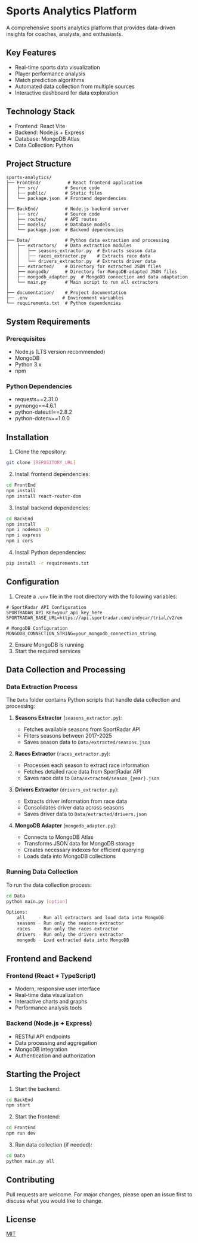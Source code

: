 # Sports Analytics Platform

A comprehensive sports analytics platform that provides data-driven insights for coaches, analysts, and enthusiasts.

## Key Features

- Real-time sports data visualization
- Player performance analysis
- Match prediction algorithms
- Automated data collection from multiple sources
- Interactive dashboard for data exploration

## Technology Stack

- Frontend: React Vite
- Backend: Node.js + Express
- Database: MongoDB Atlas
- Data Collection: Python

## Project Structure

```
sports-analytics/
├── FrontEnd/          # React frontend application
│   ├── src/          # Source code
│   ├── public/       # Static files
│   └── package.json  # Frontend dependencies
│
├── BackEnd/          # Node.js backend server
│   ├── src/          # Source code
│   ├── routes/       # API routes
│   ├── models/       # Database models
│   └── package.json  # Backend dependencies
│
├── Data/             # Python data extraction and processing
│   ├── extractors/   # Data extraction modules
│   │   ├── seasons_extractor.py  # Extracts season data
│   │   ├── races_extractor.py    # Extracts race data
│   │   └── drivers_extractor.py  # Extracts driver data
│   ├── extracted/    # Directory for extracted JSON files
│   ├── mongodb/      # Directory for MongoDB-adapted JSON files
│   ├── mongodb_adapter.py  # MongoDB connection and data adaptation
│   └── main.py       # Main script to run all extractors
│
├── documentation/    # Project documentation
├── .env             # Environment variables
└── requirements.txt  # Python dependencies
```

## System Requirements

### Prerequisites

- Node.js (LTS version recommended)
- MongoDB
- Python 3.x
- npm

### Python Dependencies
- requests==2.31.0
- pymongo==4.6.1
- python-dateutil==2.8.2
- python-dotenv==1.0.0

## Installation

1. Clone the repository:
```bash
git clone [REPOSITORY_URL]
```

2. Install frontend dependencies:
```bash
cd FrontEnd
npm install
npm install react-router-dom
```

3. Install backend dependencies:
```bash
cd BackEnd
npm install
npm i nodemon -D
npm i express
npm i cors
```

4. Install Python dependencies:
```bash
pip install -r requirements.txt
```

## Configuration

1. Create a `.env` file in the root directory with the following variables:
```env
# SportRadar API Configuration
SPORTRADAR_API_KEY=your_api_key_here
SPORTRADAR_BASE_URL=https://api.sportradar.com/indycar/trial/v2/en

# MongoDB Configuration
MONGODB_CONNECTION_STRING=your_mongodb_connection_string
```

2. Ensure MongoDB is running
3. Start the required services

## Data Collection and Processing

### Data Extraction Process
The `Data` folder contains Python scripts that handle data collection and processing:

1. **Seasons Extractor** (`seasons_extractor.py`):
   - Fetches available seasons from SportRadar API
   - Filters seasons between 2017-2025
   - Saves season data to `Data/extracted/seasons.json`

2. **Races Extractor** (`races_extractor.py`):
   - Processes each season to extract race information
   - Fetches detailed race data from SportRadar API
   - Saves race data to `Data/extracted/season_{year}.json`

3. **Drivers Extractor** (`drivers_extractor.py`):
   - Extracts driver information from race data
   - Consolidates driver data across seasons
   - Saves driver data to `Data/extracted/drivers.json`

4. **MongoDB Adapter** (`mongodb_adapter.py`):
   - Connects to MongoDB Atlas
   - Transforms JSON data for MongoDB storage
   - Creates necessary indexes for efficient querying
   - Loads data into MongoDB collections

### Running Data Collection
To run the data collection process:

```bash
cd Data
python main.py [option]

Options:
    all     - Run all extractors and load data into MongoDB
    seasons - Run only the seasons extractor
    races   - Run only the races extractor
    drivers - Run only the drivers extractor
    mongodb - Load extracted data into MongoDB
```

## Frontend and Backend

### Frontend (React + TypeScript)
- Modern, responsive user interface
- Real-time data visualization
- Interactive charts and graphs
- Performance analysis tools

### Backend (Node.js + Express)
- RESTful API endpoints
- Data processing and aggregation
- MongoDB integration
- Authentication and authorization

## Starting the Project

1. Start the backend:
```bash
cd BackEnd
npm start
```

2. Start the frontend:
```bash
cd FrontEnd
npm run dev
```

3. Run data collection (if needed):
```bash
cd Data
python main.py all
```

## Contributing

Pull requests are welcome. For major changes, please open an issue first to discuss what you would like to change.

## License

[MIT](https://choosealicense.com/licenses/mit/)
